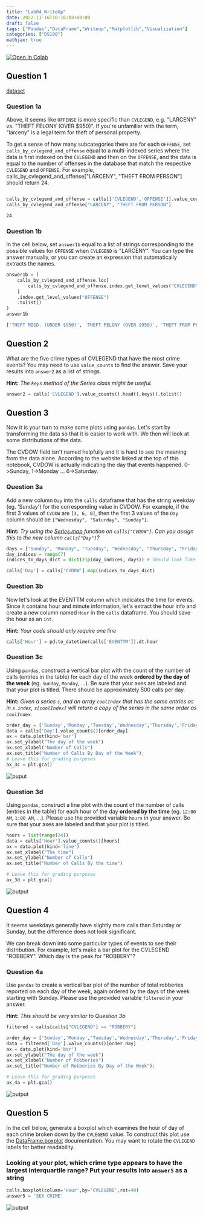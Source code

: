 ```yaml
---
title: "Lab04_WriteUp"
date: 2022-11-16T10:16:03+08:00
draft: false
tags: ["Pandas","DataFrame","Writeup","Matplotlib","Visualization"]
categories: ["DS100"]
mathjax: true
---
```


<a target="_blank" href="https://colab.research.google.com/github/DS-100/fa20/blob/master/lab/lab04/lab04.ipynb">
  <img src="https://colab.research.google.com/assets/colab-badge.svg" alt="Open In Colab"/>
</a>

## Question 1

[dataset](http://www.ds100.org/fa20/resources/assets/datasets/lab04_data_fa20.zip)

### Question 1a

Above, it seems like `OFFENSE` is more specific than `CVLEGEND`, e.g. "LARCENY" vs. "THEFT FELONY (OVER $950)". If you're unfamiliar with the term, "larceny" is a legal term for theft of personal property.

To get a sense of how many subcategories there are for each `OFFENSE`, set `calls_by_cvlegend_and_offense` equal to a multi-indexed series where the data is first indexed on the `CVLEGEND` and then on the `OFFENSE`, and the data is equal to the number of offenses in the database that match the respective `CVLEGEND` and `OFFENSE`. For example, calls_by_cvlegend_and_offense["LARCENY", "THEFT FROM PERSON"] should return 24.

```python

calls_by_cvlegend_and_offense = calls[['CVLEGEND','OFFENSE']].value_counts()
calls_by_cvlegend_and_offense["LARCENY", "THEFT FROM PERSON"]
```

```bash
24
```

### Question 1b

In the cell below, set `answer1b` equal to a list of strings corresponding to the possible values for `OFFENSE` when `CVLEGEND` is "LARCENY". You can type the answer manually, or you can create an expression that automatically extracts the names.

```python
answer1b = (
    calls_by_cvlegend_and_offense.loc[
        calls_by_cvlegend_and_offense.index.get_level_values("CVLEGEND") == "LARCENY"
    ]
    .index.get_level_values("OFFENSE")
    .tolist()
)
answer1b

```

```bash
['THEFT MISD. (UNDER $950)', 'THEFT FELONY (OVER $950)', 'THEFT FROM PERSON']
```

## Question 2

What are the five crime types of CVLEGEND that have the most crime events? You may need to use `value_counts` to find the answer.
Save your results into `answer2` as a list of strings.

**Hint:** *The `keys` method of the Series class might be useful.*

```python
answer2 = calls['CVLEGEND'].value_counts().head().keys().tolist()
```

## Question 3

Now it is your turn to make some plots using `pandas`.  Let's start by transforming the data so that it is easier to work with. We then will look at some distributions of the data.

The CVDOW field isn't named helpfully and it is hard to see the meaning from the data alone. According to the website linked at the top of this notebook, CVDOW is actually indicating the day that events happened. 0->Sunday, 1->Monday ... 6->Saturday.

### Question 3a

Add a new column `Day` into the `calls` dataframe that has the string weekday (eg. 'Sunday') for the corresponding value in CVDOW. For example, if the first 3 values of `CVDOW` are `[3, 6, 0]`, then the first 3 values of the `Day` column should be `["Wednesday", "Saturday", "Sunday"]`.

**Hint:** *Try using the [Series.map](https://pandas.pydata.org/pandas-docs/stable/reference/api/pandas.Series.map.html) function on `calls["CVDOW"]`.  Can you assign this to the new column `calls["Day"]`?*

```python
days = ["Sunday", "Monday", "Tuesday", "Wednesday", "Thursday", "Friday", "Saturday"]
day_indices = range(7)
indices_to_days_dict = dict(zip(day_indices, days)) # Should look like {0:"Sunday", 1:"Monday", ..., 6:"Saturday"}

calls['Day'] = calls['CVDOW'].map(indices_to_days_dict)
```

### Question 3b

Now let's look at the EVENTTM column which indicates the time for events. Since it contains hour and minute information, let's extract the hour info and create a new column named `Hour` in the `calls` dataframe. You should save the hour as an `int`.

**Hint:** *Your code should only require one line*

```python
calls['Hour'] = pd.to_datetime(calls['EVENTTM']).dt.hour
```

### Question 3c

Using `pandas`, construct a vertical bar plot with the count of the number of calls (entries in the table) for each day of the week **ordered by the day of the week** (eg. `Sunday`, `Monday`, ...). Be sure that your axes are labeled and that your plot is titled.  There should be approximately 500 calls per day.

**Hint:** *Given a series `s`, and an array `coolIndex` that has the same entries as in `s.index`, `s[coolIndex]` will return a copy of the series in the same order as `coolIndex`.*

```python
order_day = ['Sunday','Monday','Tuesday','Wednesday','Thursday','Friday','Saturday']
data = calls['Day'].value_counts()[order_day]
ax = data.plot(kind='bar')
ax.set_ylabel("The day of the week")
ax.set_xlabel("Number of Calls")
ax.set_title("Number of Calls By Day of the Week");
# Leave this for grading purposes
ax_3c = plt.gca()
```

![ouput](/plot/lab04_question3c.png)

### Question 3d

Using `pandas`, construct a line plot with the count of the number of calls (entries in the table) for each hour of the day  **ordered by the time** (eg. `12:00 AM`, `1:00 AM`, ...). Please use the provided variable `hours` in your answer. Be sure that your axes are labeled and that your plot is titled.

```python
hours = list(range(24))
data = calls['Hour'].value_counts()[hours]
ax = data.plot(kind='line')
ax.set_xlabel("The time")
ax.set_ylabel("Number of Calls")
ax.set_title("Number of Calls By the time")

# Leave this for grading purposes
ax_3d = plt.gca()
```

![output](/plot/lab04_question3d.png)

## Question 4

It seems weekdays generally have slightly more calls than Saturday or Sunday, but the difference does not look significant.

We can break down into some particular types of events to see their distribution. For example, let's make a bar plot for the CVLEGEND "ROBBERY". Which day is the peak for "ROBBERY"?

### Question 4a

Use `pandas` to create a vertical bar plot of the number of total robberies reported on each day of the week, again ordered by the days of the week starting with Sunday. Please use the provided variable `filtered` in your answer.

**Hint:** *This should be very similar to Question 3b*

```python
filtered = calls[calls["CVLEGEND"] == "ROBBERY"]

order_day = ['Sunday','Monday','Tuesday','Wednesday','Thursday','Friday','Saturday']
data = filtered['Day'].value_counts()[order_day]
ax = data.plot(kind='bar')
ax.set_ylabel("The day of the week")
ax.set_xlabel("Number of Robberies")
ax.set_title("Number of Robberies By Day of the Week");

# Leave this for grading purposes
ax_4a = plt.gca()
```

![output](/plot/lab04_question4.png)

## Question 5

In the cell below, generate a boxplot which examines the hour of day of each crime broken down by the `CVLEGEND` value.  To construct this plot use the [DataFrame.boxplot](https://pandas.pydata.org/pandas-docs/stable/reference/api/pandas.DataFrame.boxplot.html) documentation. You may want to rotate the `CVLEGEND` labels for better readability.

### Looking at your plot, which crime type appears to have the largest interquartile range? Put your results into `answer5` as a string

```python
calls.boxplot(column='Hour',by='CVLEGEND',rot=90)
answer5 = 'SEX CRIME'
```

![output](/plot/lab04_question5.png)